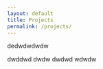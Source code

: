 ```yaml
---
layout: default
title: Projects
permalink: /projects/
---
```


<!-- {% include_relative _includes/publications.md %} -->
dedwdwdwdw


dwddwd
dwdw
dwdwd
wdwdw
